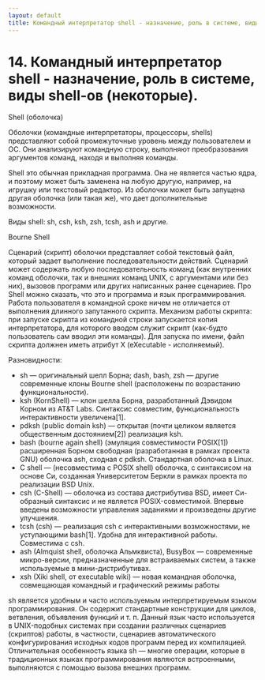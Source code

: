 ```yaml
---
layout: default
title: Командный интерпретатор shell - назначение, роль в системе, виды shell-ов (некоторые).
---
```


# 14. Командный интерпретатор shell - назначение, роль в системе, виды shell-ов (некоторые).

Shell (оболочка)

Оболочки (командные интерпретаторы, процессоры, shells) представляют собой промежуточные уровень между пользователем и ОС. Они анализируют командную строку, выполняют преобразования аргументов команд, находя и выполняя команды.

Shell это обычная прикладная программа. Она не является частью ядра, и поэтому может быть заменена на любую другую, например, на игрушку или текстовый редактор. Из оболочки может быть запущена другая оболочка (или такая же), что дает дополнительные возможности.

Виды shell: sh, csh, ksh, zsh, tcsh, ash и другие.

Bourne Shell

Сценарий (скрипт) оболочки представляет собой текстовый файл, который задает выполнение последовательности действий. Сценарий может содержать любую последовательность команд (как внутренних команд оболочки, так и внешних команд UNIX, с аргументами или без них), вызовов программ или других написанных ранее сценариев. Про Shell можно сказать, что это и программа и язык программирования. Работа пользователя в командной сроке ничем не отличается от выполнения длинного запутанного скрипта. Механизм работы скрипта: при запуске скрипта из командной строки запускается копия интерпретатора, для которого вводом служит скрипт (как-будто пользователь сам вводил эти команды). Для запуска по имени, файл скрипта должнен иметь атрибут X (eXecutable - исполняемый). 

Разновидности:

* sh — оригинальный шелл Борна; dash, bash, zsh — другие современные клоны Bourne shell (расположены по возрастанию функциональности).
* ksh (KornShell) — клон шелла Борна, разработанный Дэвидом Корном из AT&T Labs. Синтаксис совместим, функциональность интерактивности увеличена[1].
* pdksh (public domain ksh) — открытая (почти целиком является общественным достоянием[2]) реализация ksh.
* bash (bourne again shell) (эмуляция совместимости POSIX[1]) расширенная Борном свободная (разработанная в рамках проекта GNU) оболочка ash, сходная с pdksh. Стандартная оболочка в Linux.
* C shell — (несовместима с POSIX shell) оболочка, с синтаксисом на основе Си, созданная Университетом Беркли в рамках проекта по реализации BSD Unix.
* csh (C-Shell) — оболочка из состава дистрибутива BSD, имеет Си-образный синтаксис и не является POSIX-совместимой. Впервые введены возможности управления заданиями и произведены другие улучшения.
* tcsh (csh) — реализация csh с интерактивными возможностями, не уступающими bash[1]. Удобна для интерактивной работы. Совместима с csh.
* ash (Almquist shell, оболочка Альмквиста), BusyBox — современные микро-версии, предназначенные для встраиваемых систем, а также используемые в мини-дистрибутивах.
* xsh (Xiki shell, от executable wiki) — новая командная оболочка, совмещающая командный и графический режимы работы

sh является удобным и часто используемым интерпретируемым языком программирования. Он содержит стандартные конструкции для циклов, ветвления, объявления функций и т. п. Данный язык часто используется в UNIX-подобных системах при создании различных сценариев (скриптов) работы, в частности, сценариев автоматического конфигурирования исходных кодов программ перед их компиляцией. Отличительная особенность языка sh — многие операции, которые в традиционных языках программирования являются встроенными, выполняются с помощью вызова внешних программ. 